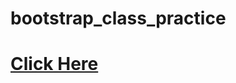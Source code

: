 # bootstrap_class_practice
<a href="https://shahriarkabir04.github.io/bootstrap_class_practice/"><h1>Click Here</h1></a>
